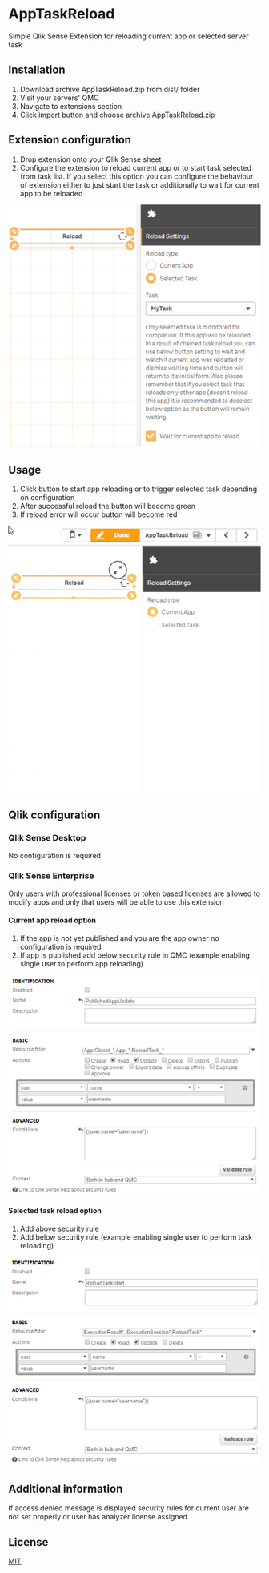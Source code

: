# AppTaskReload

Simple Qlik Sense Extension for reloading current app or selected server task

## Installation

1. Download archive AppTaskReload.zip from dist/ folder
2. Visit your servers' QMC
3. Navigate to extensions section
4. Click import button and choose archive AppTaskReload.zip

## Extension configuration

1. Drop extension onto your Qlik Sense sheet
2. Configure the extension to reload current app or to start task selected from task list. If you select this option you can configure the behaviour of extension either to just start the task or additionally to wait for current app to be reloaded

![Screenshot](screenshot.png)

## Usage

1. Click button to start app reloading or to trigger selected task depending on configuration
2. After successful reload the button will become green
3. If reload error will occur button will become red

![Screenshot](animated.gif)

## Qlik configuration

### Qlik Sense Desktop

No configuration is required

### Qlik Sense Enterprise

Only users with professional licenses or token based licenses are allowed to modify apps and only that users will be able to use this extension

#### Current app reload option

1. If the app is not yet published and you are the app owner no configuration is required
2. If app is published add below security rule in QMC (example enabling single user to perform app reloading)

![Screenshot](screenshotSecurity01.png)

#### Selected task reload option

1. Add above security rule
2. Add below security rule (example enabling single user to perform task reloading)

![Screenshot](screenshotSecurity02.png)

## Additional information

If access denied message is displayed security rules for current user are not set properly or user has analyzer license assigned

## License

[MIT](https://choosealicense.com/licenses/mit/)